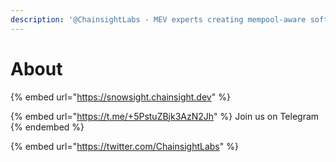```yaml
---
description: '@ChainsightLabs - MEV experts creating mempool-aware software'
---
```


# About

{% embed url="https://snowsight.chainsight.dev" %}

{% embed url="https://t.me/+5PstuZBjk3AzN2Jh" %}
Join us on Telegram
{% endembed %}

{% embed url="https://twitter.com/ChainsightLabs" %}
